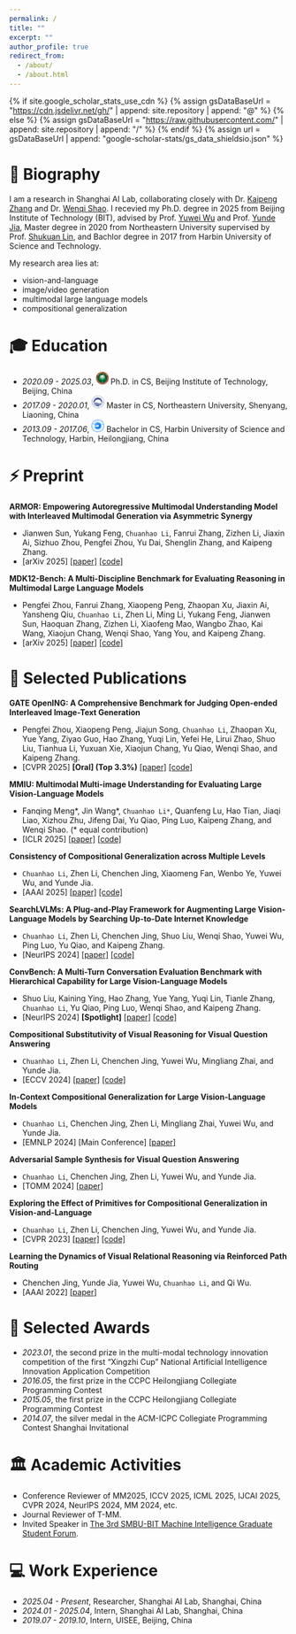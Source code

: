 ```yaml
---
permalink: /
title: ""
excerpt: ""
author_profile: true
redirect_from: 
  - /about/
  - /about.html
---
```


{% if site.google_scholar_stats_use_cdn %}
{% assign gsDataBaseUrl = "https://cdn.jsdelivr.net/gh/" | append: site.repository | append: "@" %}
{% else %}
{% assign gsDataBaseUrl = "https://raw.githubusercontent.com/" | append: site.repository | append: "/" %}
{% endif %}
{% assign url = gsDataBaseUrl | append: "google-scholar-stats/gs_data_shieldsio.json" %}

# 📜 Biography
<span class='anchor' id='about-me'></span>

I am a research in Shanghai AI Lab, collaborating closely with Dr. [Kaipeng Zhang](https://kpzhang93.github.io/) and Dr. [Wenqi Shao](https://wqshao126.github.io/).
I recevied my Ph.D. degree in 2025 from Beijing Institute of Technology (BIT), advised by Prof. [Yuwei Wu](https://wu-yuwei-bit.github.io/) and Prof. [Yunde Jia](https://scholar.google.com/citations?user=Sl6TV7gAAAAJ&hl=zh-CN),
Master degree in 2020 from Northeastern University supervised by Prof. [Shukuan Lin](http://www.cse.neu.edu.cn/2019/0303/c6664a159411/page.htm),
and Bachlor degree in 2017 from Harbin University of Science and Technology.

My research area lies at:
- vision-and-language
- image/video generation
- multimodal large language models
- compositional generalization

<span class='anchor' id='-xl'></span>

# 🎓 Education
- *2020.09 - 2025.03*, <a href="https://www.bit.edu.cn/"><img class="png" src="/images/BIT_logo.png" width="23pt"></a> Ph.D. in CS, Beijing Institute of Technology, Beijing, China
- *2017.09 - 2020.01*, <a href="https://www.neu.edu.cn/"><img class="png" src="/images/NEU_logo.png" width="23pt"></a> Master in CS, Northeastern University, Shenyang, Liaoning, China
- *2013.09 - 2017.06*, <a href="https://www.hrbust.edu.cn/"><img class="png" src="/images/HRBUST_logo.png" width="23pt"></a>  Bachelor in CS, Harbin University of Science and Technology, Harbin, Heilongjiang, China
 
<span class='anchor' id='-arxiv'></span>

# ⚡ Preprint

**ARMOR: Empowering Autoregressive Multimodal Understanding Model with Interleaved Multimodal Generation via Asymmetric Synergy**
- Jianwen Sun, Yukang Feng, `Chuanhao Li`, Fanrui Zhang, Zizhen Li, Jiaxin Ai, Sizhuo Zhou, Pengfei Zhou, Yu Dai, Shenglin Zhang, and Kaipeng Zhang.
- [arXiv 2025] [[paper]](https://arxiv.org/abs/2503.06542) [[code]](https://armor.github.io/)

**MDK12-Bench: A Multi-Discipline Benchmark for Evaluating Reasoning in Multimodal Large Language Models**
- Pengfei Zhou, Fanrui Zhang, Xiaopeng Peng, Zhaopan Xu, Jiaxin Ai, Yansheng Qiu, `Chuanhao Li`, Zhen Li, Ming Li, Yukang Feng, Jianwen Sun, Haoquan Zhang, Zizhen Li, Xiaofeng Mao, Wangbo Zhao, Kai Wang, Xiaojun Chang, Wenqi Shao, Yang You, and Kaipeng Zhang.
- [arXiv 2025] [[paper]](https://arxiv.org/abs/2504.05782) [[code]](https://github.com/LanceZPF/MDK12)

<span class='anchor' id='-lwzl'></span>

# 📝 Selected Publications

**GATE OpenING: A Comprehensive Benchmark for Judging Open-ended Interleaved Image-Text Generation**
- Pengfei Zhou, Xiaopeng Peng, Jiajun Song, `Chuanhao Li`, Zhaopan Xu, Yue Yang, Ziyao Guo, Hao Zhang, Yuqi Lin, Yefei He, Lirui Zhao, Shuo Liu, Tianhua Li, Yuxuan Xie, Xiaojun Chang, Yu Qiao, Wenqi Shao, and Kaipeng Zhang.
- [CVPR 2025] **[Oral] (Top 3.3%)** [[paper]](https://arxiv.org/abs/2411.18499) [[code]](https://opening-benchmark.github.io/)

**MMIU: Multimodal Multi-image Understanding for Evaluating Large Vision-Language Models**
- Fanqing Meng\*, Jin Wang\*, `Chuanhao Li*`, Quanfeng Lu, Hao Tian, Jiaqi Liao, Xizhou Zhu, Jifeng Dai, Yu Qiao, Ping Luo, Kaipeng Zhang, and Wenqi Shao. (\* equal contribution)
- [ICLR 2025] [[paper]](https://arxiv.org/abs/2408.02718) [[code]](https://mmiu-bench.github.io/)

**Consistency of Compositional Generalization across Multiple Levels**
- `Chuanhao Li`, Zhen Li, Chenchen Jing, Xiaomeng Fan, Wenbo Ye, Yuwei Wu, and Yunde Jia.
- [AAAI 2025] [[paper]](https://arxiv.org/pdf/2412.13636) [[code]](https://github.com/NeverMoreLCH/CCG)

**SearchLVLMs: A Plug-and-Play Framework for Augmenting Large Vision-Language Models by Searching Up-to-Date Internet Knowledge**
- `Chuanhao Li`, Zhen Li, Chenchen Jing, Shuo Liu, Wenqi Shao, Yuwei Wu, Ping Luo, Yu Qiao, and Kaipeng Zhang.
- [NeurIPS 2024] [[paper]](https://nips.cc/virtual/2024/poster/93813) [[code]](https://nevermorelch.github.io/SearchLVLMs.github.io/)

**ConvBench: A Multi-Turn Conversation Evaluation Benchmark with Hierarchical Capability for Large Vision-Language Models**
- Shuo Liu, Kaining Ying, Hao Zhang, Yue Yang, Yuqi Lin, Tianle Zhang, `Chuanhao Li`, Yu Qiao, Ping Luo, Wenqi Shao, and Kaipeng Zhang.
- [NeurIPS 2024] **[Spotlight]** [[paper]](https://arxiv.org/abs/2403.20194) [[code]](https://github.com/shirlyliu64/ConvBench)

**Compositional Substitutivity of Visual Reasoning for Visual Question Answering**
- `Chuanhao Li`, Zhen Li, Chenchen Jing, Yuwei Wu, Mingliang Zhai, and Yunde Jia.
- [ECCV 2024] [[paper]](https://www.ecva.net/papers/eccv_2024/papers_ECCV/papers/06434.pdf) [[code]](https://github.com/NeverMoreLCH/CG-SPS)

**In-Context Compositional Generalization for Large Vision-Language Models**
- `Chuanhao Li`, Chenchen Jing, Zhen Li, Mingliang Zhai, Yuwei Wu, and Yunde Jia.
- [EMNLP 2024] [Main Conference] [[paper]](https://aclanthology.org/2024.emnlp-main.996.pdf)

**Adversarial Sample Synthesis for Visual Question Answering**
- `Chuanhao Li`, Chenchen Jing, Zhen Li, Yuwei Wu, and Yunde Jia.
- [TOMM 2024] [[paper]](https://dl.acm.org/doi/10.1145/3688848)

**Exploring the Effect of Primitives for Compositional Generalization in Vision-and-Language**
- `Chuanhao Li`, Zhen Li, Chenchen Jing, Yuwei Wu, and Yunde Jia.
- [CVPR 2023] [[paper]](http://openaccess.thecvf.com/content/CVPR2023/papers/Li_Exploring_the_Effect_of_Primitives_for_Compositional_Generalization_in_Vision-and-Language_CVPR_2023_paper.pdf) [[code]](https://github.com/NeverMoreLCH/SSL2CG)

**Learning the Dynamics of Visual Relational Reasoning via Reinforced Path Routing**
- Chenchen Jing, Yunde Jia, Yuwei Wu, `Chuanhao Li`, and Qi Wu.
- [AAAI 2022] [[paper]](https://ojs.aaai.org/index.php/AAAI/article/view/19997/19756)
    
<span class='anchor' id='-ryjx'></span>

# 🏅 Selected Awards
- *2023.01*, the second prize in the multi-modal technology innovation competition of the first “Xingzhi Cup” National Artificial Intelligence Innovation Application Competition
- *2016.05*, the first prize in the CCPC Heilongjiang Collegiate Programming Contest
- *2015.05*, the first prize in the CCPC Heilongjiang Collegiate Programming Contest
- *2014.07*, the silver medal in the ACM-ICPC Collegiate Programming Contest Shanghai Invitational

<span class='anchor' id='-xshy'></span>

# 🏛️ Academic Activities
- Conference Reviewer of MM2025, ICCV 2025, ICML 2025, IJCAI 2025, CVPR 2024, NeurIPS 2024, MM 2024, etc.
- Journal Reviewer of T-MM.
- Invited Speaker in [The 3rd SMBU-BIT Machine Intelligence Graduate Student Forum](https://www.smbu.edu.cn/zskxwhj/info/1097/3708.htm).

<span class='anchor' id='-gzsx'></span>

# 💻 Work Experience
- *2025.04 - Present*, Researcher, Shanghai AI Lab, Shanghai, China
- *2024.01 - 2025.04*, Intern, Shanghai AI Lab, Shanghai, China
- *2019.07 - 2019.10*, Intern, UISEE, Beijing, China
